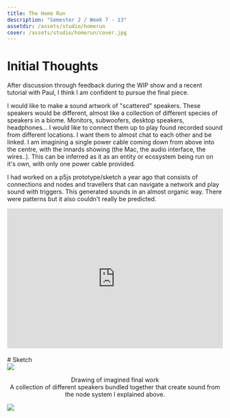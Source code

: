 ```yaml
---
title: The Home Run
description: "Semester 2 / Week 7 - 13"
assetdir: /assets/studio/homerun
cover: /assets/studio/homerun/cover.jpg
---
```


# Initial Thoughts

After discussion through feedback during the WIP show and a recent tutorial with Paul, I think I am confident to pursue the final piece. 

I would like to make a sound artwork of "scattered" speakers. These speakers would be different, almost like a collection of different species of speakers in a biome. Monitors, subwoofers, desktop speakers, headphones... I would like to connect them up to play found recorded sound from different locations. I want them to almost chat to each other and be linked. I am imagining a single power cable coming down from above into the centre, with the innards showing (the Mac, the audio interface, the wires..). This can be inferred as it as an entity or ecosystem being run on it's own, with only one power cable provided. 

I had worked on a p5js prototype/sketch a year ago that consists of connections and nodes and travellers that can navigate a network and play sound with triggers. This generated sounds in an almost organic way. There were patterns but it also couldn't really be predicted.

<div style="padding:64.95% 0 0 0;position:relative;"><iframe src="https://player.vimeo.com/video/835439405?badge=0&amp;autopause=0&amp;player_id=0&amp;app_id=58479" frameborder="0" allow="autoplay; fullscreen; picture-in-picture; clipboard-write; encrypted-media" style="position:absolute;top:0;left:0;width:100%;height:100%;" title="Experimenting with node system and sound"></iframe></div><script src="https://player.vimeo.com/api/player.js"></script>

<br>
# Sketch

<div class="row justify-content-center">
<img src="{{page.assetdir}}/drawing.jpg" class="col-6">
</div>

<div style="text-align: center;">

Drawing of imagined final work
<br>
A collection of different speakers bundled together that create sound from the node system I explained above.
</div>

<div class="row justify-content-center">
<img src="{{page.assetdir}}/mockupidea.jpg" class="col-12">
</div>


